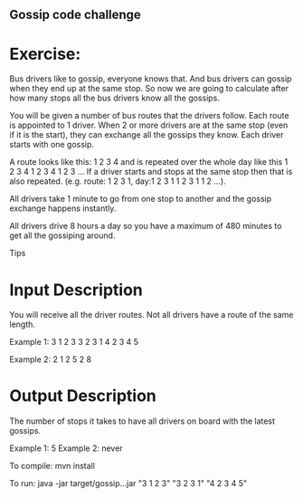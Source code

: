 ## Gossip code challenge 

# Exercise:
Bus drivers like to gossip, everyone knows that. And bus drivers can gossip when they end up at the same stop. So now we are going to calculate after how many stops all the bus drivers know all the gossips.

You will be given a number of bus routes that the drivers follow. Each route is appointed to 1 driver. When 2 or more drivers are at the same stop (even if it is the start), they can exchange all the gossips they know. Each driver starts with one gossip.

A route looks like this: 1 2 3 4 and is repeated over the whole day like this 1 2 3 4 1 2 3 4 1 2 3 ... If a driver starts and stops at the same stop then that is also repeated. (e.g. route: 1 2 3 1, day:1 2 3 1 1 2 3 1 1 2 ...).

All drivers take 1 minute to go from one stop to another and the gossip exchange happens instantly.

All drivers drive 8 hours a day so you have a maximum of 480 minutes to get all the gossiping around.
  
  Tips

# Input Description
You will receive all the driver routes. Not all drivers have a route of the same length.

Example 1:
  3 1 2 3
  3 2 3 1 
  4 2 3 4 5

Example 2:
  2 1 2
  5 2 8

 

# Output Description
  The number of stops it takes to have all drivers on board with the latest gossips.

Example 1: 5
Example 2: never

To compile:
  mvn install

To run:
  java -jar target/gossip...jar "3 1 2 3" "3 2 3 1" "4 2 3 4 5"

